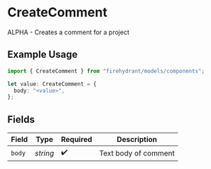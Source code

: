 # CreateComment

ALPHA - Creates a comment for a project

## Example Usage

```typescript
import { CreateComment } from "firehydrant/models/components";

let value: CreateComment = {
  body: "<value>",
};
```

## Fields

| Field                | Type                 | Required             | Description          |
| -------------------- | -------------------- | -------------------- | -------------------- |
| `body`               | *string*             | :heavy_check_mark:   | Text body of comment |